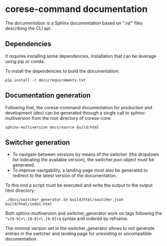 # corese-command documentation

The documentation is a Sphinx documentation based on ".rst" files describing the CLI api.

## Dependencies

It requires installing some dependencies, installation that can be leverage using pip or conda.

To install the dependencies to build the documentation:

``` shell
pip install -r docs/requirements.txt
```

## Documentation generation

Following that, the corese-command documentation for production and development (dev) can be generated through a single call to sphinx-multiversion from the root directory of corese-core:

``` shell
sphinx-multiversion docs/source build/html
```

## Switcher generation

- To navigate between versions by means of the switcher (the dropdown list indicating the available version), the switcher.json object must be generated. 
- To improve navigability, a landing page must also be generated to redirect to the latest version of the documentation. 

To this end a script must be executed and write the output to the output html directory:

```shell
./docs/switcher_generator.sh build/html/switcher.json build/html/index.html
```

Both sphinx-multiversion and switcher_generator work on tags following the ```^v[0-9]+\.[0-9]+\.[0-9]+$``` syntax and ordered by refname.

The minimal version set in the switcher_generator allows to not generate entries in the switcher and landing page for unexisting or uncompatible documentation.
